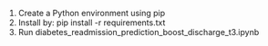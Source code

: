 1. Create a Python environment using pip
2. Install by: pip install -r requirements.txt
3. Run diabetes_readmission_prediction_boost_discharge_t3.ipynb

